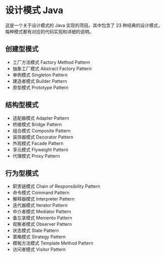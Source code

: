# 设计模式 Java

这是一个关于设计模式的 Java 实现的项目。其中包含了 23 种经典的设计模式，每种模式都有对应的代码实现和详细的说明。

## 创建型模式

- 工厂方法模式 Factory Method Pattern
- 抽象工厂模式 Abstract Factory Pattern
- 单例模式 Singleton Pattern
- 建造者模式 Builder Pattern
- 原型模式 Prototype Pattern

## 结构型模式

- 适配器模式 Adapter Pattern
- 桥接模式 Bridge Pattern
- 组合模式 Composite Pattern
- 装饰器模式 Decorator Pattern
- 外观模式 Facade Pattern
- 享元模式 Flyweight Pattern
- 代理模式 Proxy Pattern

## 行为型模式

- 职责链模式 Chain of Responsibility Pattern
- 命令模式 Command Pattern
- 解释器模式 Interpreter Pattern
- 迭代器模式 Iterator Pattern
- 中介者模式 Mediator Pattern
- 备忘录模式 Memento Pattern
- 观察者模式 Observer Pattern
- 状态模式 State Pattern
- 策略模式 Strategy Pattern
- 模板方法模式 Template Method Pattern
- 访问者模式 Visitor Pattern

